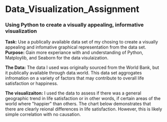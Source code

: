 # Data_Visualization_Assignment
### Using Python to create a visually appealing, informative visualization

**Task:** Use a publically available data set of my chosing to create a visually appealing and infomative graphical representation from the data set.
**Purpose:** Gain more experiance with and understanding of Python, Matploylib, and Seaborn for the data visulaization. 

**The Data:** The data I used was originally sourced from the World Bank, but it publically available through data.world. This data set aggrogates infromation on a variety of factors that may contribute to overall life satisfaction or happiness.

**The visualizaiton:** I used the data to assess if there was a general geographic trend in life satisfaction or in other words, if certain areas of the world where "happier" than others. The chart below demonstrates that there are clearly reional differences in life satisfaction. However, this is likely simple correlation with no causation.

